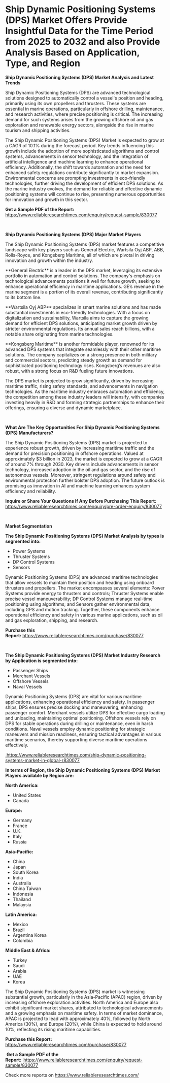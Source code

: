 <p><h1>Ship Dynamic Positioning Systems (DPS) Market Offers Provide Insightful Data for the Time Period from 2025 to 2032 and also Provide Analysis Based on Application, Type, and Region</h1></p><p><strong>Ship Dynamic Positioning Systems (DPS) Market Analysis and Latest Trends</strong></p>
<p><p>Ship Dynamic Positioning Systems (DPS) are advanced technological solutions designed to automatically control a vessel's position and heading, primarily using its own propellers and thrusters. These systems are essential in marine operations, particularly in offshore drilling, maintenance, and research activities, where precise positioning is critical. The increasing demand for such systems arises from the growing offshore oil and gas exploration and renewable energy sectors, alongside the rise in marine tourism and shipping activities.</p><p>The Ship Dynamic Positioning Systems (DPS) Market is expected to grow at a CAGR of 10.1% during the forecast period. Key trends influencing this growth include the adoption of more sophisticated algorithms and control systems, advancements in sensor technology, and the integration of artificial intelligence and machine learning to enhance operational efficiency. Additionally, the shift towards automation and the need for enhanced safety regulations contribute significantly to market expansion. Environmental concerns are prompting investments in eco-friendly technologies, further driving the development of efficient DPS solutions. As the marine industry evolves, the demand for reliable and effective dynamic positioning systems will continue to rise, presenting numerous opportunities for innovation and growth in this sector.</p></p>
<p><strong>Get a Sample PDF of the Report:&nbsp;</strong> <a href="https://www.reliableresearchtimes.com/enquiry/request-sample/830077?utm_campaign=2252&utm_medium=2&utm_source=Github&utm_content=ia&utm_term=27022025&utm_id=ship-dynamic-positioning-systems-dps">https://www.reliableresearchtimes.com/enquiry/request-sample/830077</a></p>
<p>&nbsp;</p>
<p><strong>Ship Dynamic Positioning Systems (DPS) Major Market Players</strong></p>
<p><p>The Ship Dynamic Positioning Systems (DPS) market features a competitive landscape with key players such as General Electric, Wartsila Oyj ABP, ABB, Rolls-Royce, and Kongsberg Maritime, all of which are pivotal in driving innovation and growth within the industry.</p><p>**General Electric** is a leader in the DPS market, leveraging its extensive portfolio in automation and control solutions. The company's emphasis on technological advancements positions it well for future growth, seeking to enhance operational efficiency in maritime applications. GE’s revenue in the marine segment is a portion of its overall revenue, contributing significantly to its bottom line.</p><p>**Wartsila Oyj ABP** specializes in smart marine solutions and has made substantial investments in eco-friendly technologies. With a focus on digitalization and sustainability, Wartsila aims to capture the growing demand for efficient DPS solutions, anticipating market growth driven by stricter environmental regulations. Its annual sales reach billions, with a notable share originating from marine technologies.</p><p>**Kongsberg Maritime** is another formidable player, renowned for its advanced DPS systems that integrate seamlessly with their other maritime solutions. The company capitalizes on a strong presence in both military and commercial sectors, predicting steady growth as demand for sophisticated positioning technology rises. Kongsberg’s revenues are also robust, with a strong focus on R&D fueling future innovations.</p><p>The DPS market is projected to grow significantly, driven by increasing maritime traffic, rising safety standards, and advancements in navigation technologies. As the maritime industry embraces automation and efficiency, the competition among these industry leaders will intensify, with companies investing heavily in R&D and forming strategic partnerships to enhance their offerings, ensuring a diverse and dynamic marketplace.</p></p>
<p>&nbsp;</p>
<p><strong>What Are The Key Opportunities For Ship Dynamic Positioning Systems (DPS) Manufacturers?</strong></p>
<p><p>The Ship Dynamic Positioning Systems (DPS) market is projected to experience robust growth, driven by increasing maritime traffic and the demand for precision positioning in offshore operations. Valued at approximately $3 billion in 2023, the market is expected to grow at a CAGR of around 7% through 2030. Key drivers include advancements in sensor technology, increased adoption in the oil and gas sector, and the rise of autonomous vessels. Moreover, stringent regulations around safety and environmental protection further bolster DPS adoption. The future outlook is promising as innovation in AI and machine learning enhances system efficiency and reliability.</p></p>
<p><strong>Inquire or Share Your Questions If Any Before Purchasing This Report:</strong> <a href="https://www.reliableresearchtimes.com/enquiry/pre-order-enquiry/830077?utm_campaign=2252&utm_medium=2&utm_source=Github&utm_content=ia&utm_term=27022025&utm_id=ship-dynamic-positioning-systems-dps">https://www.reliableresearchtimes.com/enquiry/pre-order-enquiry/830077</a></p>
<p>&nbsp;</p>
<p><strong>Market Segmentation</strong></p>
<p><strong>The Ship Dynamic Positioning Systems (DPS) Market Analysis by types is segmented into:</strong></p>
<p><ul><li>Power Systems</li><li>Thruster Systems</li><li>DP Control Systems</li><li>Sensors</li></ul></p>
<p><p>Dynamic Positioning Systems (DPS) are advanced maritime technologies that allow vessels to maintain their position and heading using onboard thrusters and propellers. The market encompasses several elements: Power Systems provide energy to thrusters and controls; Thruster Systems enable precise vessel maneuverability; DP Control Systems manage real-time positioning using algorithms; and Sensors gather environmental data, including GPS and motion tracking. Together, these components enhance operational efficiency and safety in various marine applications, such as oil and gas exploration, shipping, and research.</p></p>
<p><strong>Purchase this Report:&nbsp;</strong><a href="https://www.reliableresearchtimes.com/purchase/830077?utm_campaign=2252&utm_medium=2&utm_source=Github&utm_content=ia&utm_term=27022025&utm_id=ship-dynamic-positioning-systems-dps">https://www.reliableresearchtimes.com/purchase/830077</a></p>
<p>&nbsp;</p>
<p><strong>The Ship Dynamic Positioning Systems (DPS) Market Industry Research by Application is segmented into:</strong></p>
<p><ul><li>Passenger Ships</li><li>Merchant Vessels</li><li>Offshore Vessels</li><li>Naval Vessels</li></ul></p>
<p><p>Dynamic Positioning Systems (DPS) are vital for various maritime applications, enhancing operational efficiency and safety. In passenger ships, DPS ensures precise docking and maneuvering, enhancing passenger comfort. Merchant vessels utilize DPS for effective cargo loading and unloading, maintaining optimal positioning. Offshore vessels rely on DPS for stable operations during drilling or maintenance, even in harsh conditions. Naval vessels employ dynamic positioning for strategic maneuvers and mission readiness, ensuring tactical advantages in various maritime scenarios, thereby supporting diverse maritime operations effectively.</p></p>
<p><a href="https://www.reliableresearchtimes.com/ship-dynamic-positioning-systems-market-in-global-r830077?utm_campaign=2252&utm_medium=2&utm_source=Github&utm_content=ia&utm_term=27022025&utm_id=ship-dynamic-positioning-systems-dps">&nbsp;https://www.reliableresearchtimes.com/ship-dynamic-positioning-systems-market-in-global-r830077</a></p>
<p><strong>In terms of Region, the Ship Dynamic Positioning Systems (DPS) Market Players available by Region are:</strong></p>
<p>
    <p> <strong> North America: </strong>
        <ul>
            <li>United States</li>
            <li>Canada</li>
        </ul>
        </p> 
    <p> <strong> Europe: </strong>
        <ul>
            <li>Germany</li>
            <li>France</li>
            <li>U.K.</li>
            <li>Italy</li>
            <li>Russia</li>
        </ul>
        </p> 
    <p> <strong> Asia-Pacific: </strong>
        <ul>
            <li>China</li>
            <li>Japan</li>
            <li>South Korea</li>
            <li>India</li>
            <li>Australia</li>
            <li>China Taiwan</li>
            <li>Indonesia</li>
            <li>Thailand</li>
            <li>Malaysia</li>
        </ul>
        </p> 
    <p> <strong> Latin America: </strong>
        <ul>
            <li>Mexico</li>
            <li>Brazil</li>
            <li>Argentina Korea</li>
            <li>Colombia</li>
        </ul>
        </p> 
    <p> <strong> Middle East & Africa: </strong>
        <ul>
            <li>Turkey</li>
            <li>Saudi</li>
            <li>Arabia</li>
            <li>UAE</li>
            <li>Korea</li>
        </ul>
    </p>
    </p>
<p><p>The Ship Dynamic Positioning Systems (DPS) market is witnessing substantial growth, particularly in the Asia-Pacific (APAC) region, driven by increasing offshore exploration activities. North America and Europe also exhibit significant market shares, attributed to technological advancements and a growing emphasis on maritime safety. In terms of market dominance, APAC is projected to lead with approximately 40%, followed by North America (30%), and Europe (20%), while China is expected to hold around 10%, reflecting its rising maritime capabilities.</p></p>
<p><strong>Purchase this Report: </strong><a href="https://www.reliableresearchtimes.com/purchase/830077?utm_campaign=2252&utm_medium=2&utm_source=Github&utm_content=ia&utm_term=27022025&utm_id=ship-dynamic-positioning-systems-dps">https://www.reliableresearchtimes.com/purchase/830077</a></p>
<p>&nbsp;<strong>Get a Sample PDF of the Report:&nbsp;&nbsp;</strong><a href="https://www.reliableresearchtimes.com/enquiry/request-sample/830077?utm_campaign=2252&utm_medium=2&utm_source=Github&utm_content=ia&utm_term=27022025&utm_id=ship-dynamic-positioning-systems-dps">https://www.reliableresearchtimes.com/enquiry/request-sample/830077</a></p>
<p><strong></strong></p>
<p>Check more reports on <a href="https://www.reliableresearchtimes.com/?utm_campaign=2252&utm_medium=2&utm_source=Github&utm_content=ia&utm_term=27022025&utm_id=ship-dynamic-positioning-systems-dps">https://www.reliableresearchtimes.com/</a></p>